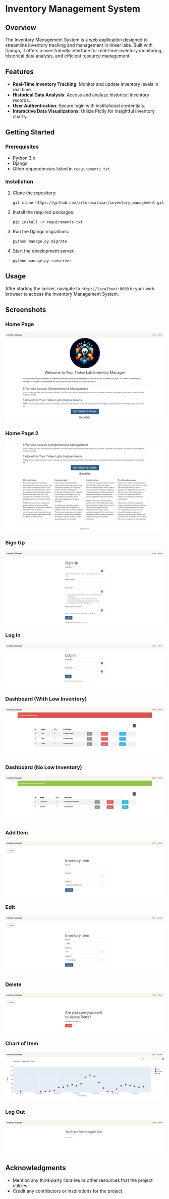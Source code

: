 # Inventory Management System

## Overview
The Inventory Management System is a web application designed to streamline inventory tracking and management in tinker labs. Built with Django, it offers a user-friendly interface for real-time inventory monitoring, historical data analysis, and efficient resource management.

## Features
- **Real-Time Inventory Tracking**: Monitor and update inventory levels in real time.
- **Historical Data Analysis**: Access and analyze historical inventory records.
- **User Authentication**: Secure login with institutional credentials.
- **Interactive Data Visualizations**: Utilize Plotly for insightful inventory charts.

## Getting Started
### Prerequisites
- Python 3.x
- Django
- Other dependencies listed in `requirements.txt`

### Installation
1. Clone the repository: 
   ```
   git clone https://github.com/arturosalazar/inventory_management.git
   ```
2. Install the required packages:
   ```
   pip install -r requirements.txt
   ```
3. Run the Django migrations:
   ```
   python manage.py migrate
   ```
4. Start the development server:
   ```
   python manage.py runserver
   ```

## Usage
After starting the server, navigate to `http://localhost:8000` in your web browser to access the Inventory Management System.

## Screenshots
### Home Page
![Home Page](https://github.com/arturosalazar/inventory_management/blob/main/images/screenshot-home-page.png)

### Home Page 2
![Home Page 2](https://github.com/arturosalazar/inventory_management/blob/main/images/screenshot-home-page2.png)

### Sign Up
![Sign Up](https://github.com/arturosalazar/inventory_management/blob/main/images/screenshot-signup.png)

### Log In
![Log In](https://github.com/arturosalazar/inventory_management/blob/main/images/screenshot-login.png)

### Dashboard (With Low Inventory)
![Dashboard With Low Inventory](https://github.com/arturosalazar/inventory_management/blob/main/images/screenshot-dashboard.png)

### Dashboard (No Low Inventory)
![Dashboard With No Low Inventory](https://github.com/arturosalazar/inventory_management/blob/main/images/screenshot-dashboard-full.png)

### Add Item
![Add Item](https://github.com/arturosalazar/inventory_management/blob/main/images/screenshot-add-item.png)

### Edit
![Edit](https://github.com/arturosalazar/inventory_management/blob/main/images/screenshot-edit.png)

### Delete
![Delete](https://github.com/arturosalazar/inventory_management/blob/main/images/screenshot-delete.png)

### Chart of Item
![Chart Item](https://github.com/arturosalazar/inventory_management/blob/main/images/screenshot-chart-item.png)

### Log Out
![Log Out](https://github.com/arturosalazar/inventory_management/blob/main/images/screenshot-logout.png)



## Acknowledgments
- Mention any third-party libraries or other resources that the project utilizes.
- Credit any contributors or inspirations for the project.